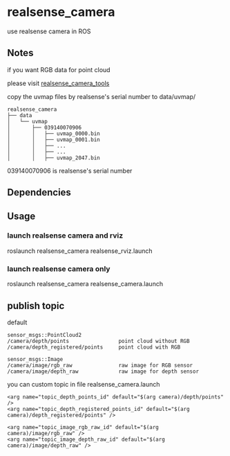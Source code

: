 # realsense_camera
use realsense camera in ROS


## Notes

if you want RGB data for point cloud

please visit [realsense_camera_tools](https://github.com/BlazingForests/realsense_camera_tools)

copy the uvmap files by realsense's serial number to data/uvmap/

```
realsense_camera
├── data
│   └── uvmap
│       ├── 039140070906
│       │   ├── uvmap_0000.bin
│       │   ├── uvmap_0001.bin
│       │   ├── ...
│       │   ├── ...
│       │   ├── uvmap_2047.bin
```

039140070906 is realsense's serial number



## Dependencies


## Usage

### launch realsense camera and rviz
roslaunch realsense_camera realsense_rviz.launch 


### launch realsense camera only
roslaunch realsense_camera realsense_camera.launch



## publish topic

default

```
sensor_msgs::PointCloud2
/camera/depth/points                point cloud without RGB
/camera/depth_registered/points     point cloud with RGB

sensor_msgs::Image
/camera/image/rgb_raw               raw image for RGB sensor
/camera/image/depth_raw             raw image for depth sensor
```

you can custom topic in file realsense_camera.launch

```
<arg name="topic_depth_points_id" default="$(arg camera)/depth/points" />
<arg name="topic_depth_registered_points_id" default="$(arg camera)/depth_registered/points" />
    
<arg name="topic_image_rgb_raw_id" default="$(arg camera)/image/rgb_raw" />
<arg name="topic_image_depth_raw_id" default="$(arg camera)/image/depth_raw" />
```





